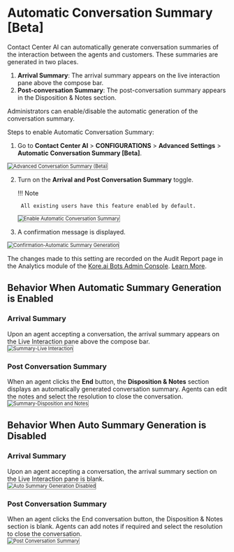 # Automatic Conversation Summary [Beta]

Contact Center AI can automatically generate conversation summaries of the interaction between the agents and customers. These summaries are generated in two places.

1. **Arrival Summary**: The arrival summary appears on the live interaction pane above the compose bar.
2. **Post-conversation Summary**: The post-conversation summary appears in the Disposition & Notes section.

Administrators can enable/disable the automatic generation of the conversation summary.

Steps to enable Automatic Conversation Summary:

1. Go to **Contact Center AI** > **CONFIGURATIONS** > **Advanced Settings** > **Automatic Conversation Summary [Beta]**.  
<img src="../images/advanced-conversation-summary-beta.png" alt="Advanced Conversation Summary (Beta)" title="Advanced Conversation Summary (Beta)" style="border: 1px solid gray; zoom:80%;">

2. Turn on the  **Arrival and Post Conversation Summary** toggle.

    !!! Note

        All existing users have this feature enabled by default.

    <img src="../images/enable-automatic-conversation-summary.png" alt="Enable Automatic Conversation Summary" title="Enable Automatic Conversation Summary" style="border: 1px solid gray; zoom:80%;">

3. A confirmation message is displayed.
<img src="../images/confirmation-automatic-summary-generation.png" alt="Confirmation-Automatic Summary Generation" title="Confirmation-Automatic Summary Generation" style="border: 1px solid gray; zoom:80%;">

The changes made to this setting are recorded on the Audit Report page in the Analytics module of the [Kore.ai Bots Admin Console](../../../administration/adminconsole.md#intro-to-bots-admin-console).  [Learn More](../../../administration/analytics.md#audit-report-details).

## Behavior When Automatic Summary Generation is Enabled

### Arrival Summary

Upon an agent accepting a conversation, the arrival summary appears on the Live Interaction pane above the compose bar.  
<img src="../images/live-interaction-summary.png" alt="Summary-Live Interaction" title="Summary-Live Interaction" style="border: 1px solid gray; zoom:80%;">

### Post Conversation Summary

When an agent clicks the **End** button, the **Disposition & Notes** section displays an automatically generated conversation summary. Agents can edit the notes and select the resolution to close the conversation.
<img src="../images/disposition-and-notes.png" alt="Summary-Disposition and Notes" title="Summary-Disposition and Notes" style="border: 1px solid gray; zoom:80%;">

## Behavior When Auto Summary Generation is Disabled

### Arrival Summary

Upon an agent accepting a conversation, the arrival summary section on the Live Interaction pane is blank.  
<img src="../images/live-interaction-summary.png" alt="Auto Summary Generation Disabled" title="Auto Summary Generation Disabled" style="border: 1px solid gray; zoom:80%;">

### Post Conversation Summary

When an agent clicks the End conversation button, the Disposition & Notes section is blank. Agents can add notes if required and select the resolution to close the conversation.  
<img src="../images/post-conversation-summary.png" alt="Post Conversation Summary" title="Post Conversation Summary" style="border: 1px solid gray; zoom:80%;">